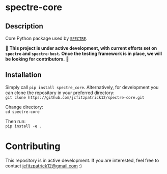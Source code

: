 # spectre-core

## Description
  
Core Python package used by [`SPECTRE`](https://github.com/jcfitzpatrick12/spectre.git).

📢 **This project is under active development, with current efforts set on `spectre` and `spectre-host`. Once the testing framework is in place, we will be looking for contributors.**  📢 


## Installation
Simply call ```pip install spectre_core```. Alternatively, for development you can clone the repository in your preferred directory:  
```git clone https://github.com/jcfitzpatrick12/spectre-core.git```  

Change directory:  
```cd spectre-core```  

Then run:  
```pip install -e .```


# Contributing
This repository is in active development. If you are interested, feel free to contact  jcfitzpatrick12@gmail.com :)
